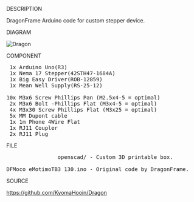 
DESCRIPTION

DragonFrame Arduino code for custom stepper device.

DIAGRAM

![Dragon](https://github.com/KyomaHooin/Dragon/raw/master/dragon_screen.png "diagram")

COMPONENT
<pre>
 1x Arduino Uno(R3)
 1x Nema 17 Stepper(42STH47-1684A)
 1x Big Easy Driver(ROB-12859)
 1x Mean Well Supply(RS-25-12)

10x M3x6 Screw Phillips Pan (M2.5x4-5 = optimal)
 2x M3x6 Bolt -Phillips Flat (M3x4-5 = optimal)
 4x M3x30 Screw Phillips Flat (M3x25 = optimal)
 5x MM Dupont cable
 1x 1m Phone 4Wire Flat
 1x RJ11 Coupler
 2x RJ11 Plug
</pre>
FILE
<pre>
                openscad/ - Custom 3D printable box.

DFMoco_eMotimoTB3_130.ino - Original code by DragonFrame.
</pre>
SOURCE

https://github.com/KyomaHooin/Dragon
